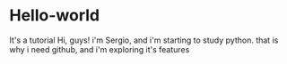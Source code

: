 # Hello-world
It's a tutorial
Hi, guys!
i'm Sergio, and i'm starting to study python. that is why i need github, and i'm exploring it's features
